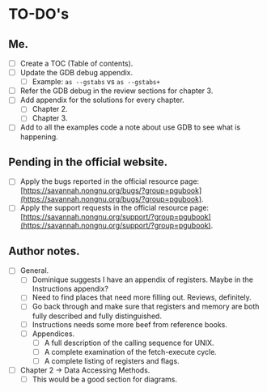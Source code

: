 # TO-DO's

## Me.
- [ ] Create a TOC (Table of contents).
- [ ] Update the GDB debug appendix.
  - [ ] Example: `as --gstabs` vs `as --gstabs+`
- [ ] Refer the GDB debug in the review sections for chapter 3.
- [ ] Add appendix for the solutions for every chapter.
  - [ ] Chapter 2.
  - [ ] Chapter 3.
- [ ] Add to all the examples code a note about use GDB to see what is happening.

## Pending in the official website.
- [ ] Apply the bugs reported in the official resource page: [https://savannah.nongnu.org/bugs/?group=pgubook](https://savannah.nongnu.org/bugs/?group=pgubook).
- [ ] Apply the support requests in the official resource page: [https://savannah.nongnu.org/support/?group=pgubook](https://savannah.nongnu.org/support/?group=pgubook).

## Author notes.
- [ ] General.
  - [ ] Dominique suggests I have an appendix of registers. Maybe in the Instructions appendix?
  - [ ] Need to find places that need more filling out.  Reviews, definitely.
  - [ ] Go back through and make sure that registers and memory are both fully described and fully distinguished.
  - [ ] Instructions needs some more beef from reference books.
  - [ ] Appendices.
    - [ ] A full description of the calling sequence for UNIX.
    - [ ] A complete examination of the fetch-execute cycle.
    - [ ] A complete listing of registers and flags.
- [ ] Chapter 2 → Data Accessing Methods.
  - [ ] This would be a good section for diagrams.
